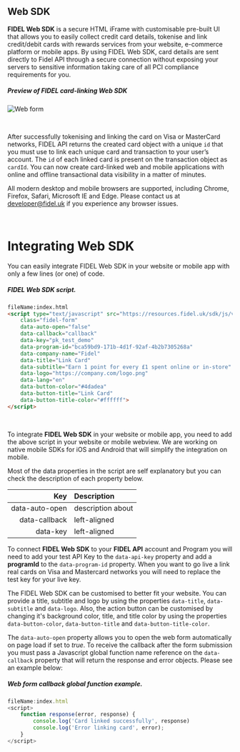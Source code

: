 ## Web SDK
**FIDEL Web SDK** is a secure HTML iFrame with customisable pre-built UI that allows you to easily collect credit card details, tokenise and link credit/debit cards with rewards services from your website, e-commerce platform or mobile apps. By using FIDEL Web SDK, card details are sent directly to Fidel API through a secure connection without exposing your servers to sensitive information taking care of all PCI compliance requirements for you.

<h5>Preview of FIDEL card-linking Web SDK</h5>

![Web form](https://docs.fidel.uk/assets/images/web-form.png "Web form")

<br/>

After successfully tokenising and linking the card on Visa or MasterCard networks, FIDEL API returns the created card object with a unique `id` that you must use to link each unique card and transaction to your user’s account. The `id` of each linked card is present on the transaction object as `cardId`. You can now create card-linked web and mobile applications with online and offline transactional data visibility in a matter of minutes.

All modern desktop and mobile browsers are supported, including Chrome, Firefox, Safari, Microsoft IE and Edge. Please contact us at [developer@fidel.uk](mailto:developer@fidel.uk) if you experience any browser issues.

<br/>

# Integrating Web SDK
You can easily integrate FIDEL Web SDK in your website or mobile app with only a few lines (or one) of code.

<h5>FIDEL Web SDK script.</h5>

```html
fileName:index.html
<script type="text/javascript" src="https://resources.fidel.uk/sdk/js/v1/fidel.js"
    class="fidel-form"
    data-auto-open="false"
    data-callback="callback"
    data-key="pk_test_demo"
    data-program-id="bca59bd9-171b-4d1f-92af-4b2b7305268a"
    data-company-name="Fidel"
    data-title="Link Card"
    data-subtitle="Earn 1 point for every £1 spent online or in-store"
    data-logo="https://company.com/logo.png"
    data-lang="en"
    data-button-color="#4dadea"
    data-button-title="Link Card"
    data-button-title-color="#ffffff">
</script>
```

<br/>

To integrate **FIDEL Web SDK** in your website or mobile app, you need to add the above script in your website or mobile webview. We are working on native mobile SDKs for iOS and Android that will simplify the integration on mobile.

Most of the data properties in the script are self explanatory but you can check the description of each property below.


| Key                       | Description             |
| ------------------------: |:------------------------|
| data-auto-open            | description about       |
| data-callback             | left-aligned            |
| data-key                  | left-aligned            |


To connect **FIDEL Web SDK** to your **FIDEL API** account and Program you will need to add your test API Key to the `data-api-key` property and add a **programId** to the `data-program-id` property. When you want to go live a link real cards on Visa and Mastercard networks you will need to replace the test key for your live key.

The FIDEL Web SDK can be customised to better fit your website. You can provide a title, subtitle and logo by using the properties `data-title`, `data-subtitle` and `data-logo`. Also, the action button can be customised by changing it's background color, title, and title color by using the properties `data-button-color`, `data-button-title` and `data-button-title-color`.

The `data-auto-open` property allows you to open the web form automatically on page load if set to _true_. To receive the callback after the form submission you must pass a Javascript global function name reference on the `data-callback` property that will return the response and error objects. Please see an example below:

<h5>Web form callback global function example.</h5>

```javascript
fileName:index.html
<script>
    function response(error, response) {
        console.log('Card linked successfully', response)
        console.log('Error linking card', error);
    }
</script>
```
